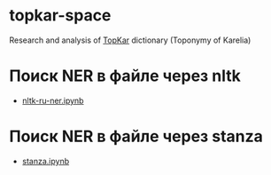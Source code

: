 # topkar-space
Research and analysis of [TopKar](http://topkar.krc.karelia.ru/) dictionary (Toponymy of Karelia)

# Поиск NER в файле через nltk
* [nltk-ru-ner.ipynb](https://colab.research.google.com/github/componavt/topkar-space/blob/main/ner/nltk-ru-ner.ipynb)

# Поиск NER в файле через stanza
* [stanza.ipynb](https://colab.research.google.com/github/componavt/topkar-space/blob/main/scr/ner/stanza.ipynb)


